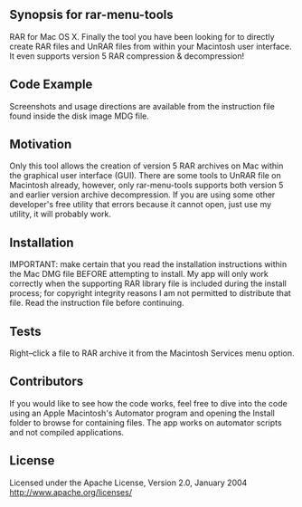 ## Synopsis for rar-menu-tools

RAR for Mac OS X. Finally the tool you have been looking for to directly create RAR files and UnRAR files from within your Macintosh user interface. It even supports version 5 RAR compression & decompression!

## Code Example

Screenshots and usage directions are available from the instruction file found inside the disk image MDG file.

## Motivation

Only this tool allows the creation of version 5 RAR archives on Mac within the graphical user interface (GUI). There are some tools to UnRAR file on Macintosh already, however,
only rar-menu-tools supports both version 5 and earlier version archive decompression. If you are using some other developer's free utility that errors because it cannot open,
just use my utility, it will probably work.

## Installation

IMPORTANT: make certain that you read the installation instructions within the Mac DMG file BEFORE attempting to install. My app will only work correctly when the 
supporting RAR library file is included during the install process; for copyright integrity reasons I am not permitted to distribute that file. Read the instruction file before continuing.

## Tests

Right&ndash;click a file to RAR archive it from the Macintosh Services menu option.

## Contributors

If you would like to see how the code works, feel free to dive into the code using an Apple Macintosh's Automator program and opening the Install folder to browse for containing files.
The app works on automator scripts and not compiled applications.

## License

Licensed under the Apache License, Version 2.0, January 2004 http://www.apache.org/licenses/